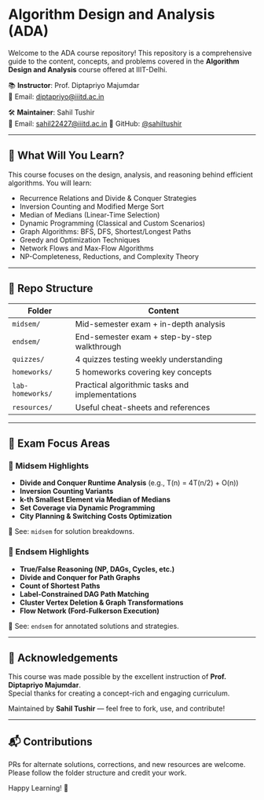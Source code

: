 # Algorithm Design and Analysis (ADA)

Welcome to the ADA course repository! This repository is a comprehensive guide to the content, concepts, and problems covered in the **Algorithm Design and Analysis** course offered at IIIT-Delhi.

📚 **Instructor**: Prof. Diptapriyo Majumdar  
📧 Email: diptapriyo@iiitd.ac.in  

🛠️ **Maintainer**: Sahil Tushir  
📧 Email: sahil22427@iiitd.ac.in 
🔗 GitHub: [@sahiltushir](https://github.com/sahilgittushir)

---

## 📌 What Will You Learn?

This course focuses on the design, analysis, and reasoning behind efficient algorithms. You will learn:

- Recurrence Relations and Divide & Conquer Strategies
- Inversion Counting and Modified Merge Sort
- Median of Medians (Linear-Time Selection)
- Dynamic Programming (Classical and Custom Scenarios)
- Graph Algorithms: BFS, DFS, Shortest/Longest Paths
- Greedy and Optimization Techniques
- Network Flows and Max-Flow Algorithms
- NP-Completeness, Reductions, and Complexity Theory

---

## 📂 Repo Structure

| Folder | Content |
|--------|---------|
| `midsem/` | Mid-semester exam + in-depth analysis |
| `endsem/` | End-semester exam + step-by-step walkthrough |
| `quizzes/` | 4 quizzes testing weekly understanding |
| `homeworks/` | 5 homeworks covering key concepts |
| `lab-homeworks/` | Practical algorithmic tasks and implementations |
| `resources/` | Useful cheat-sheets and references |

---

## 🧠 Exam Focus Areas

### 🧪 Midsem Highlights

- **Divide and Conquer Runtime Analysis** (e.g., T(n) = 4T(n/2) + O(n))
- **Inversion Counting Variants**
- **k-th Smallest Element via Median of Medians**
- **Set Coverage via Dynamic Programming**
- **City Planning & Switching Costs Optimization**

📄 See: `midsem` for solution breakdowns.

### 📘 Endsem Highlights

- **True/False Reasoning (NP, DAGs, Cycles, etc.)**
- **Divide and Conquer for Path Graphs**
- **Count of Shortest Paths**
- **Label-Constrained DAG Path Matching**
- **Cluster Vertex Deletion & Graph Transformations**
- **Flow Network (Ford-Fulkerson Execution)**

📄 See: `endsem` for annotated solutions and strategies.

---

## 🙏 Acknowledgements

This course was made possible by the excellent instruction of **Prof. Diptapriyo Majumdar**.  
Special thanks for creating a concept-rich and engaging curriculum.

Maintained by **Sahil Tushir** — feel free to fork, use, and contribute!

---

## 📬 Contributions

PRs for alternate solutions, corrections, and new resources are welcome. Please follow the folder structure and credit your work.

Happy Learning! 🚀
